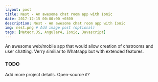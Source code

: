 ```yaml
---
layout: post
title: Nest - An awesome chat room app with Ionic
date: 2017-12-15 00:00:00 +0300
description: Nest - An awesome chat room app with Ionic
img: nest.png # Add image post (optional)
tags: [Meteor.JS, Angular4, Ionic, Javascript] 
---
```


An awesome web/mobile app that would allow creation of chatrooms and user chatting. Verry similiar to Whatsapp but with extended features.

###  TODO
Add more project details.
Open-source it?




